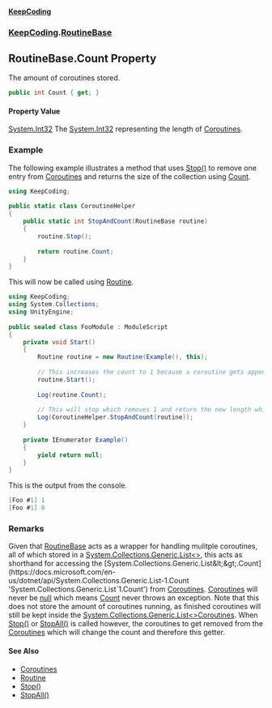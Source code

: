 #### [KeepCoding](index.md 'index')
### [KeepCoding](KeepCoding.md 'KeepCoding').[RoutineBase](KeepCoding_RoutineBase.md 'KeepCoding.RoutineBase')
## RoutineBase.Count Property
The amount of coroutines stored.  
```csharp
public int Count { get; }
```
#### Property Value
[System.Int32](https://docs.microsoft.com/en-us/dotnet/api/System.Int32 'System.Int32')
The [System.Int32](https://docs.microsoft.com/en-us/dotnet/api/System.Int32 'System.Int32') representing the length of [Coroutines](KeepCoding_RoutineBase_Coroutines.md 'KeepCoding.RoutineBase.Coroutines').  
### Example
The following example illustrates a method that uses [Stop()](KeepCoding_RoutineBase_Stop().md 'KeepCoding.RoutineBase.Stop()') to remove one entry from [Coroutines](KeepCoding_RoutineBase_Coroutines.md 'KeepCoding.RoutineBase.Coroutines') and returns the size of the collection using [Count](KeepCoding_RoutineBase_Count.md 'KeepCoding.RoutineBase.Count').  
```csharp
using KeepCoding;  
  
public static class CoroutineHelper  
{  
    public static int StopAndCount(RoutineBase routine)  
    {  
        routine.Stop();  
          
        return routine.Count;  
    }  
}  
```
  
This will now be called using [Routine](KeepCoding_Routine.md 'KeepCoding.Routine').  
```csharp
using KeepCoding;  
using System.Collections;  
using UnityEngine;  
  
public sealed class FooModule : ModuleScript  
{  
    private void Start()  
    {  
        Routine routine = new Routine(Example(), this);  
          
        // This increases the count to 1 because a coroutine gets appended.  
        routine.Start();  
          
        Log(routine.Count);  
          
        // This will stop which removes 1 and return the new length which is 0.  
        Log(CoroutineHelper.StopAndCount(routine));  
    }  
      
    private IEnumerator Example()  
    {  
        yield return null;  
    }  
}  
```
  
This is the output from the console.  
```csharp
[Foo #1] 1  
[Foo #1] 0  
```
### Remarks
Given that [RoutineBase](KeepCoding_RoutineBase.md 'KeepCoding.RoutineBase') acts as a wrapper for handling mulitple coroutines, all of which stored in a [System.Collections.Generic.List&lt;&gt;](https://docs.microsoft.com/en-us/dotnet/api/System.Collections.Generic.List-1 'System.Collections.Generic.List`1'), this acts as shorthand for accessing the [System.Collections.Generic.List&lt;&gt;.Count](https://docs.microsoft.com/en-us/dotnet/api/System.Collections.Generic.List-1.Count 'System.Collections.Generic.List`1.Count') from [Coroutines](KeepCoding_RoutineBase_Coroutines.md 'KeepCoding.RoutineBase.Coroutines'). [Coroutines](KeepCoding_RoutineBase_Coroutines.md 'KeepCoding.RoutineBase.Coroutines') will never be [null](https://docs.microsoft.com/en-us/dotnet/csharp/language-reference/keywords/null 'https://docs.microsoft.com/en-us/dotnet/csharp/language-reference/keywords/null') which means [Count](KeepCoding_RoutineBase_Count.md 'KeepCoding.RoutineBase.Count') never throws an exception. Note that this does not store the amount of coroutines running, as finished coroutines will still be kept inside the [System.Collections.Generic.List&lt;&gt;](https://docs.microsoft.com/en-us/dotnet/api/System.Collections.Generic.List-1 'System.Collections.Generic.List`1')[Coroutines](KeepCoding_RoutineBase_Coroutines.md 'KeepCoding.RoutineBase.Coroutines'). When [Stop()](KeepCoding_RoutineBase_Stop().md 'KeepCoding.RoutineBase.Stop()') or [StopAll()](KeepCoding_RoutineBase_StopAll().md 'KeepCoding.RoutineBase.StopAll()') is called however, the coroutines to get removed from the [Coroutines](KeepCoding_RoutineBase_Coroutines.md 'KeepCoding.RoutineBase.Coroutines') which will change the count and therefore this getter.
#### See Also
- [Coroutines](KeepCoding_RoutineBase_Coroutines.md 'KeepCoding.RoutineBase.Coroutines')
- [Routine](KeepCoding_Routine.md 'KeepCoding.Routine')
- [Stop()](KeepCoding_RoutineBase_Stop().md 'KeepCoding.RoutineBase.Stop()')
- [StopAll()](KeepCoding_RoutineBase_StopAll().md 'KeepCoding.RoutineBase.StopAll()')
